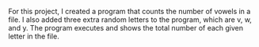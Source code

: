 For this project, I created a program that counts the number of vowels in a file. I also added three extra random letters to the program, which are v, w, and y. The program executes and shows the total number of each given letter in the file.
